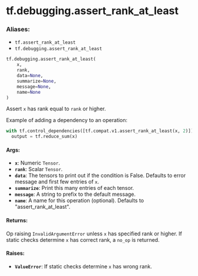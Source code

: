 <div itemscope itemtype="http://developers.google.com/ReferenceObject">
<meta itemprop="name" content="tf.debugging.assert_rank_at_least" />
<meta itemprop="path" content="Stable" />
</div>

# tf.debugging.assert_rank_at_least

### Aliases:

* `tf.assert_rank_at_least`
* `tf.debugging.assert_rank_at_least`

``` python
tf.debugging.assert_rank_at_least(
    x,
    rank,
    data=None,
    summarize=None,
    message=None,
    name=None
)
```

Assert `x` has rank equal to `rank` or higher.

Example of adding a dependency to an operation:

```python
with tf.control_dependencies([tf.compat.v1.assert_rank_at_least(x, 2)]):
  output = tf.reduce_sum(x)
```

#### Args:

* <b>`x`</b>:  Numeric `Tensor`.
* <b>`rank`</b>:  Scalar `Tensor`.
* <b>`data`</b>:  The tensors to print out if the condition is False.  Defaults to
    error message and first few entries of `x`.
* <b>`summarize`</b>: Print this many entries of each tensor.
* <b>`message`</b>: A string to prefix to the default message.
* <b>`name`</b>: A name for this operation (optional).
    Defaults to "assert_rank_at_least".


#### Returns:

Op raising `InvalidArgumentError` unless `x` has specified rank or higher.
If static checks determine `x` has correct rank, a `no_op` is returned.


#### Raises:

* <b>`ValueError`</b>:  If static checks determine `x` has wrong rank.